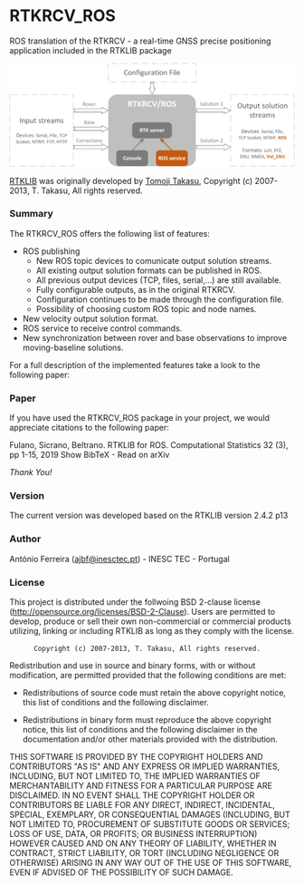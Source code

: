 # RTKRCV_ROS

ROS translation of the RTKRCV - a real-time GNSS precise positioning application included in the RTKLIB package

![rtkrcv_ros_diagram](rtkrcv_ros/figures/rtkrcv_ros.jpg)

[RTKLIB](http://www.rtklib.com/) was originally developed by [Tomoji Takasu](https://github.com/tomojitakasu), Copyright (c) 2007-2013, T. Takasu, All rights reserved.

### Summary

The RTKRCV_ROS offers the following list of features:
- ROS publishing
  - New ROS topic devices to comunicate output solution streams.
  - All existing output solution formats can be published in ROS.
  - All previous output devices (TCP, files, serial,...) are still available.
  - Fully configurable outputs, as in the original RTKRCV.
  - Configuration continues to be made through the configuration file.
  - Possibility of choosing custom ROS topic and node names.
- New velocity output solution format.
- ROS service to receive control commands.
- New synchronization between rover and base observations to improve moving-baseline solutions.

For a full description of the implemented features take a look to the following paper:
    
### Paper
If you have used the RTKRCV_ROS package in your project, we would appreciate citations to the following paper:

Fulano, Sicrano, Beltrano. RTKLIB for ROS. Computational Statistics 32 (3), pp 1-15, 2019
Show BibTeX - Read on arXiv

*Thank You!*



### Version
The current version was developed based on the RTKLIB version 2.4.2 p13

### Author
António Ferreira (ajbf@inesctec.pt) - INESC TEC - Portugal 

### License
This project is distributed under the follwoing BSD 2-clause
license (http://opensource.org/licenses/BSD-2-Clause). Users are permitted to develop, produce or sell their own
non-commercial or commercial products utilizing, linking or including RTKLIB as
long as they comply with the license.

          Copyright (c) 2007-2013, T. Takasu, All rights reserved.

Redistribution and use in source and binary forms, with or without modification,
are permitted provided that the following conditions are met:

- Redistributions of source code must retain the above copyright notice, this
  list of conditions and the following disclaimer.

- Redistributions in binary form must reproduce the above copyright notice, this
  list of conditions and the following disclaimer in the documentation and/or
  other materials provided with the distribution.

THIS SOFTWARE IS PROVIDED BY THE COPYRIGHT HOLDERS AND CONTRIBUTORS "AS IS"
AND ANY EXPRESS OR IMPLIED WARRANTIES, INCLUDING, BUT NOT LIMITED TO, THE
IMPLIED WARRANTIES OF MERCHANTABILITY AND FITNESS FOR A PARTICULAR PURPOSE
ARE DISCLAIMED. IN NO EVENT SHALL THE COPYRIGHT HOLDER OR CONTRIBUTORS BE
LIABLE FOR ANY DIRECT, INDIRECT, INCIDENTAL, SPECIAL, EXEMPLARY, OR
CONSEQUENTIAL DAMAGES (INCLUDING, BUT NOT LIMITED TO, PROCUREMENT OF SUBSTITUTE
GOODS OR SERVICES; LOSS OF USE, DATA, OR PROFITS; OR BUSINESS INTERRUPTION)
HOWEVER CAUSED AND ON ANY THEORY OF LIABILITY, WHETHER IN CONTRACT, STRICT
LIABILITY, OR TORT (INCLUDING NEGLIGENCE OR OTHERWISE) ARISING IN ANY WAY OUT OF
THE USE OF THIS SOFTWARE, EVEN IF ADVISED OF THE POSSIBILITY OF SUCH DAMAGE.
